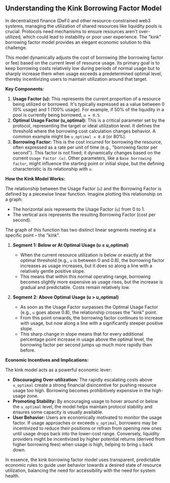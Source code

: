 ## Understanding the Kink Borrowing Factor Model

In decentralized finance (DeFi) and other resource-constrained web3 systems, managing the utilization of shared resources like liquidity pools is crucial. Protocols need mechanisms to ensure resources aren't over-utilized, which could lead to instability or poor user experience. The "kink" borrowing factor model provides an elegant economic solution to this challenge.

This model dynamically adjusts the cost of borrowing (the borrowing factor or fee) based on the current level of resource usage. Its primary goal is to keep borrowing costs relatively low during periods of normal usage but to sharply increase them when usage exceeds a predetermined optimal level, thereby incentivizing users to maintain utilization around that target.

**Key Components:**

1.  **Usage Factor (u):** This represents the current proportion of a resource being utilized or borrowed. It's typically expressed as a value between 0 (0% usage) and 1 (100% usage). For example, if 50% of the liquidity in a pool is currently being borrowed, `u = 0.5`.
2.  **Optimal Usage Factor (u_optimal):** This is a critical parameter set by the protocol, representing the target or ideal utilization level. It defines the threshold where the borrowing cost calculation changes behavior. A common example might be `u_optimal = 0.8` (or 80%).
3.  **Borrowing Factor:** This is the cost incurred for borrowing the resource, often expressed as a rate per unit of time (e.g., "borrowing factor per second"). This factor is not fixed; it dynamically changes based on the current `Usage Factor (u)`. Other parameters, like a `Base borrowing factor`, might influence the starting point or initial slope, but the defining characteristic is its relationship with `u`.

**How the Kink Model Works:**

The relationship between the Usage Factor (`u`) and the Borrowing Factor is defined by a piecewise linear function. Imagine plotting this relationship on a graph:

*   The horizontal axis represents the Usage Factor (`u`) from 0 to 1.
*   The vertical axis represents the resulting Borrowing Factor (cost per second).

The graph of this function has two distinct linear segments meeting at a specific point – the "kink".

1.  **Segment 1: Below or At Optimal Usage (u ≤ u_optimal)**
    *   When the current resource utilization is below or exactly at the optimal threshold (e.g., `u` is between 0 and 0.8), the borrowing factor increases as usage increases, but it does so along a line with a relatively gentle positive slope.
    *   This means that within this normal operating range, borrowing becomes slightly more expensive as usage rises, but the increase is gradual and predictable. Costs remain relatively low.

2.  **Segment 2: Above Optimal Usage (u > u_optimal)**
    *   As soon as the Usage Factor surpasses the Optimal Usage Factor (e.g., `u` goes above 0.8), the relationship crosses the "kink" point.
    *   From this point onwards, the borrowing factor continues to increase with usage, but now along a line with a significantly steeper positive slope.
    *   This sharp change in slope means that for every additional percentage point increase in usage above the optimal level, the borrowing factor per second jumps up much more rapidly than before.

**Economic Incentives and Implications:**

The kink model acts as a powerful economic lever:

*   **Discouraging Over-utilization:** The rapidly escalating costs above `u_optimal` create a strong financial disincentive for pushing resource usage too high. Borrowing becomes prohibitively expensive in the high-usage zone.
*   **Promoting Stability:** By encouraging usage to hover around or below the `u_optimal` level, the model helps maintain protocol stability and ensures some capacity is usually available.
*   **User Behavior:** Users are economically motivated to monitor the usage factor. If usage approaches or exceeds `u_optimal`, borrowers may be incentivized to reduce their positions or refrain from opening new ones until usage drops back into the lower-cost range. Conversely, liquidity providers might be incentivized by higher potential returns (derived from higher borrowing fees) when usage is high, helping to bring `u` back down.

In essence, the kink borrowing factor model uses transparent, predictable economic rules to guide user behavior towards a desired state of resource utilization, balancing the need for accessibility with the need for system health.